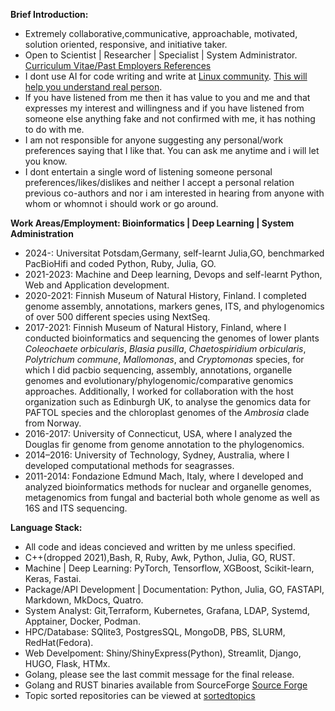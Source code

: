**Brief Introduction:**

- Extremely collaborative,communicative, approachable, motivated, solution oriented, responsive, and initiative taker.
- Open to Scientist | Researcher | Specialist | System Administrator. [Curriculum Vitae/Past Employers References](https://github.com/codecreatede/codecreatede/blob/main/Curriculum_Vitae_Gaurav_Sablok_2024.pdf) 
- I dont use AI for code writing and write at [Linux community](https://linuxcommunity.io/). [This will help you understand real person](https://drive.google.com/file/d/1pOfBWigcJAuQitLSdpxnD1YZ3hB6ZkU0/view?usp=sharing). 
- If you have listened from me then it has value to you and me and that expresses my interest and willingness and if you have listened from someone else anything fake and not confirmed with me, it has nothing to do with me. 
- I am not responsible for anyone suggesting any personal/work preferences saying that I like that. You can ask me anytime and i will let you know.
- I dont entertain a single word of listening someone personal preferences/likes/dislikes and neither I accept a personal relation previous co-authors and nor i am interested in hearing from anyone with whom or whomnot i should work or go around.  

**Work Areas/Employment: Bioinformatics | Deep Learning | System Administration**
- 2024-: Universitat Potsdam,Germany, self-learnt Julia,GO, benchmarked PacBioHifi and coded Python, Ruby, Julia, GO. 
- 2021-2023: Machine and Deep learning, Devops and self-learnt Python, Web and Application development. 
- 2020-2021: Finnish Museum of Natural History, Finland. I completed genome assembly, annotations, markers genes, ITS, and phylogenomics of over 500 different species using NextSeq.
- 2017-2021: Finnish Museum of Natural History, Finland, where I conducted bioinformatics and sequencing the genomes of lower plants *Coleochaete orbicularis*, *Blasia pusilla*, *Chaetospiridium orbicularis*, *Polytrichum commune*, *Mallomonas*, and *Cryptomonas* species, for which I did pacbio sequencing, assembly, annotations, organelle genomes and evolutionary/phylogenomic/comparative genomics approaches. Additionally, I worked for collaboration with the host organization such as Edinburgh UK, to analyse the genomics data for PAFTOL species and the chloroplast genomes of the *Ambrosia* clade from Norway.
- 2016-2017: University of Connecticut, USA, where I analyzed the Douglas fir genome from genome annotation to the phylogenomics.
- 2014–2016: University of Technology, Sydney, Australia, where I developed computational methods for seagrasses.
- 2011-2014: Fondazione Edmund Mach, Italy, where I developed and analyzed bioinformatics methods for nuclear and organelle genomes, metagenomics from fungal and bacterial both whole genome as well as 16S and ITS sequencing.

**Language Stack:** 
- All code and ideas concieved and written by me unless specified. 
- C++(dropped 2021),Bash, R, Ruby, Awk, Python, Julia, GO, RUST.
- Machine | Deep Learning: PyTorch, Tensorflow, XGBoost, Scikit-learn, Keras, Fastai. 
- Package/API Development  | Documentation: Python, Julia, GO, FASTAPI, Markdown, MkDocs, Quatro.
- System Analyst: Git,Terraform, Kubernetes, Grafana, LDAP, Systemd, Apptainer, Docker, Podman. 
- HPC/Database: SQlite3, PostgresSQL, MongoDB, PBS, SLURM, RedHat(Fedora).
- Web Develpoment: Shiny/ShinyExpress(Python), Streamlit, Django, HUGO, Flask, HTMx. 
- Golang, please see the last commit message for the final release.
- Golang and RUST binaries available from SourceForge [Source Forge](https://sourceforge.net/u/codecreatede/profile/)
- Topic sorted repositories can be viewed at [sortedtopics](https://github.com/codecreatede/codecreatede/blob/main/topicsorted.md)
